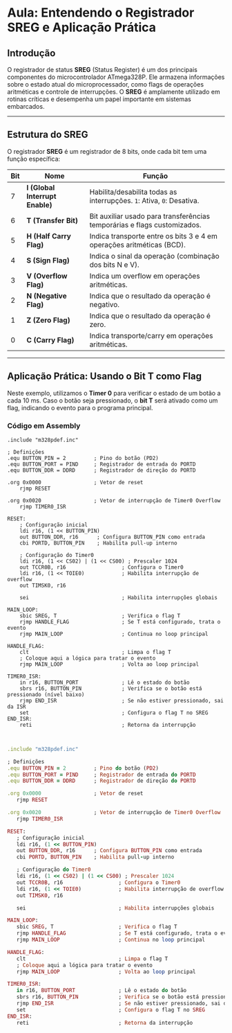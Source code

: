 # Aula: Entendendo o Registrador SREG e Aplicação Prática

## Introdução
O registrador de status **SREG** (Status Register) é um dos principais componentes do microcontrolador ATmega328P. Ele armazena informações sobre o estado atual do microprocessador, como flags de operações aritméticas e controle de interrupções. O **SREG** é amplamente utilizado em rotinas críticas e desempenha um papel importante em sistemas embarcados.

---

## Estrutura do SREG

O registrador **SREG** é um registrador de 8 bits, onde cada bit tem uma função específica:

| Bit  | Nome                    | Função                                                                 |
|------|-------------------------|------------------------------------------------------------------------|
| 7    | **I (Global Interrupt Enable)** | Habilita/desabilita todas as interrupções. `1`: Ativa, `0`: Desativa.   |
| 6    | **T (Transfer Bit)**            | Bit auxiliar usado para transferências temporárias e flags customizados. |
| 5    | **H (Half Carry Flag)**         | Indica transporte entre os bits 3 e 4 em operações aritméticas (BCD).    |
| 4    | **S (Sign Flag)**               | Indica o sinal da operação (combinação dos bits N e V).                  |
| 3    | **V (Overflow Flag)**           | Indica um overflow em operações aritméticas.                             |
| 2    | **N (Negative Flag)**           | Indica que o resultado da operação é negativo.                          |
| 1    | **Z (Zero Flag)**               | Indica que o resultado da operação é zero.                              |
| 0    | **C (Carry Flag)**              | Indica transporte/carry em operações aritméticas.                       |

---

## Aplicação Prática: Usando o Bit T como Flag

Neste exemplo, utilizamos o **Timer 0** para verificar o estado de um botão a cada 10 ms. Caso o botão seja pressionado, o **bit T** será ativado como um flag, indicando o evento para o programa principal.

### Código em Assembly

```assembly
.include "m328pdef.inc"

; Definições
.equ BUTTON_PIN = 2         ; Pino do botão (PD2)
.equ BUTTON_PORT = PIND     ; Registrador de entrada do PORTD
.equ BUTTON_DDR = DDRD      ; Registrador de direção do PORTD

.org 0x0000                 ; Vetor de reset
    rjmp RESET

.org 0x0020                 ; Vetor de interrupção de Timer0 Overflow
    rjmp TIMER0_ISR

RESET:
    ; Configuração inicial
    ldi r16, (1 << BUTTON_PIN)
    out BUTTON_DDR, r16      ; Configura BUTTON_PIN como entrada
    cbi PORTD, BUTTON_PIN    ; Habilita pull-up interno

    ; Configuração do Timer0
    ldi r16, (1 << CS02) | (1 << CS00) ; Prescaler 1024
    out TCCR0B, r16                  ; Configura o Timer0
    ldi r16, (1 << TOIE0)            ; Habilita interrupção de overflow
    out TIMSK0, r16

    sei                              ; Habilita interrupções globais

MAIN_LOOP:
    sbic SREG, T                     ; Verifica o flag T
    rjmp HANDLE_FLAG                 ; Se T está configurado, trata o evento
    rjmp MAIN_LOOP                   ; Continua no loop principal

HANDLE_FLAG:
    clt                              ; Limpa o flag T
    ; Coloque aqui a lógica para tratar o evento
    rjmp MAIN_LOOP                   ; Volta ao loop principal

TIMER0_ISR:
    in r16, BUTTON_PORT              ; Lê o estado do botão
    sbrs r16, BUTTON_PIN             ; Verifica se o botão está pressionado (nível baixo)
    rjmp END_ISR                     ; Se não estiver pressionado, sai da ISR
    set                              ; Configura o flag T no SREG
END_ISR:
    reti                             ; Retorna da interrupção

```



 ```ruby


.include "m328pdef.inc"

; Definições
.equ BUTTON_PIN = 2         ; Pino do botão (PD2)
.equ BUTTON_PORT = PIND     ; Registrador de entrada do PORTD
.equ BUTTON_DDR = DDRD      ; Registrador de direção do PORTD

.org 0x0000                 ; Vetor de reset
    rjmp RESET

.org 0x0020                 ; Vetor de interrupção de Timer0 Overflow
    rjmp TIMER0_ISR

RESET:
    ; Configuração inicial
    ldi r16, (1 << BUTTON_PIN)
    out BUTTON_DDR, r16      ; Configura BUTTON_PIN como entrada
    cbi PORTD, BUTTON_PIN    ; Habilita pull-up interno

    ; Configuração do Timer0
    ldi r16, (1 << CS02) | (1 << CS00) ; Prescaler 1024
    out TCCR0B, r16                  ; Configura o Timer0
    ldi r16, (1 << TOIE0)            ; Habilita interrupção de overflow
    out TIMSK0, r16

    sei                              ; Habilita interrupções globais

MAIN_LOOP:
    sbic SREG, T                     ; Verifica o flag T
    rjmp HANDLE_FLAG                 ; Se T está configurado, trata o evento
    rjmp MAIN_LOOP                   ; Continua no loop principal

HANDLE_FLAG:
    clt                              ; Limpa o flag T
    ; Coloque aqui a lógica para tratar o evento
    rjmp MAIN_LOOP                   ; Volta ao loop principal

TIMER0_ISR:
    in r16, BUTTON_PORT              ; Lê o estado do botão
    sbrs r16, BUTTON_PIN             ; Verifica se o botão está pressionado (nível baixo)
    rjmp END_ISR                     ; Se não estiver pressionado, sai da ISR
    set                              ; Configura o flag T no SREG
END_ISR:
    reti                             ; Retorna da interrupção

 ```
